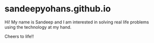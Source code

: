 # sandeepyohans.github.io
Hi! My name is Sandeep and I am interested in solving real life problems using the technology at my hand.

Cheers to life!!
